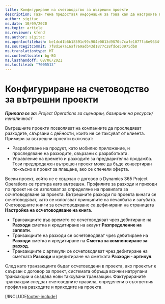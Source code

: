 ```yaml
---
title: Конфигуриране на счетоводство за вътрешни проекти
description: Тази тема предоставя информация за това как да настроите практики за счетоводство за вътрешни проекти в Project Operations.
author: sigitac
ms.date: 10/09/2020
ms.topic: article
ms.reviewer: kfend
ms.author: sigitac
ms.openlocfilehash: be1dcd1b6b18591c99c904e0013d9870c7cafe1077fa6e9634f2e9f495190848
ms.sourcegitcommit: 7f8d1e7a16af769adb43d1877c28fdce53975db8
ms.translationtype: MT
ms.contentlocale: bg-BG
ms.lasthandoff: 08/06/2021
ms.locfileid: "7005513"
---
```

# <a name="configure-accounting-for-internal-projects"></a>Конфигуриране на счетоводство за вътрешни проекти

_**Прилага се за:** Project Operations за сценарии, базирани на ресурси/неналичност_

Вътрешните проекти позволяват на компаниите да проследяват разходите, свързани с дейности, които не се таксуват от клиента. Примери за вътрешни проекти включват:

- Разработване на продукт, като мобилно приложение, и проследяване на разходите, свързани с разработката.
- Управление на времето и разходите за предварителна продажба. Този предпродажен вътрешен проект може да бъде конвертиран по-късно в проект за плащане, ако се спечели оферта.

Всеки проект, който не е свързан с договор в Dynamics 365 Project Operations се третира като вътрешен. Профилите за разходи и приходи по проект не се използват за определяне на правилата за осчетоводяване за проекта. Вътрешните разходи по проекта винаги се осчетоводяват, като се използват принципите на печалбата и загубата. Счетоводните книги за осчетоводяване са дефинирани на страницата **Настройка на осчетоводяване на книга**.

- Транзакциите във времето се осчетоводяват чрез дебитиране на **Разходи** сметка и кредитиране на акаунт **Разпределение на заплати**.
- Транзакциите на разходи се осчетоводяват чрез дебитиране на **Разходи** сметка и кредитиране на **Сметка за компенсиране за разход**.
- Транзакциите с артикули се осчетоводяват чрез дебитиране на сметката **Разходи** и кредитиране на сметката **Разходи - артикул**.

След като транзакциите бъдат осчетоводени в проекта, ако проектът е свързан с договор за проект, системата обръща всички натрупани транзакции и създава нови таксувани транзакции. Фактурираните транзакции следват счетоводните правила, определени в съответния профил на разходите и приходите на проекта.




[!INCLUDE[footer-include](../includes/footer-banner.md)]
